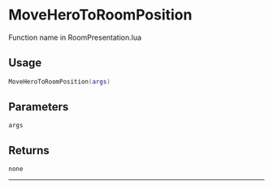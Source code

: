 # MoveHeroToRoomPosition
Function name in RoomPresentation.lua
## Usage
```lua
MoveHeroToRoomPosition(args)
```
## Parameters
`args`
## Returns
`none`

---